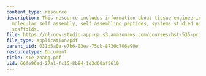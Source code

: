 ```yaml
---
content_type: resource
description: This resource includes information about tissue engineering key ingredients,
  molecular self assembly, self assembling peptides, systems studied using peptide
  scaffolds.
file: https://ol-ocw-studio-app-qa.s3.amazonaws.com/courses/hst-535-principles-and-practice-of-tissue-engineering-fall-2004/66fe96ed27a1fc158b841d3d60af5610_s1e_zhang.pdf
file_type: application/pdf
parent_uid: 031d5a0a-e7b6-03ea-75cb-8736c706e99e
resourcetype: Document
title: s1e_zhang.pdf
uid: 66fe96ed-27a1-fc15-8b84-1d3d60af5610
---
```

